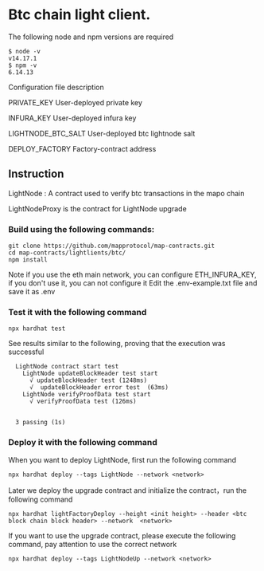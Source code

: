 
# Btc chain light client.

The following node and npm versions are required
````
$ node -v
v14.17.1
$ npm -v
6.14.13
````
Configuration file description

PRIVATE_KEY User-deployed private key

INFURA_KEY User-deployed infura key

LIGHTNODE_BTC_SALT User-deployed btc lightnode salt

DEPLOY_FACTORY Factory-contract address


## Instruction
LightNode : A contract used to verify btc transactions in the mapo chain

LightNodeProxy is the contract for LightNode upgrade


### Build using the following commands:

```shell
git clone https://github.com/mapprotocol/map-contracts.git
cd map-contracts/lightlients/btc/
npm install
```

Note if you use the eth main network, you can configure ETH_INFURA_KEY, if you don't use it, you can not configure it
Edit the .env-example.txt file and save it as .env


### Test it with the following command

```shell
npx hardhat test
```

See results similar to the following, proving that the execution was successful

```shell
  LightNode contract start test
    LightNode updateBlockHeader test start
      √ updateBlockHeader test (1248ms)
      √  updateBlockHeader error test  (63ms)
    LightNode verifyProofData test start
      √ verifyProofData test (126ms)


  3 passing (1s)
```
### Deploy it with the following command
When you want to deploy LightNode, first run the following command
````
npx hardhat deploy --tags LightNode --network <network>
````
Later we deploy the upgrade contract and initialize the contract，run the following command

````
npx hardhat lightFactoryDeploy --height <init height> --header <btc block chain block header> --network  <network>

````

If you want to use the upgrade contract, please execute the following command, pay attention to use the correct network

```shell
npx hardhat deploy --tags LightNodeUp --network <network> 
```
